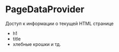 # PageDataProvider

Доступ к информации о текущей HTML странице

-   h1
-   title
-   хлебные крошки и тд.

